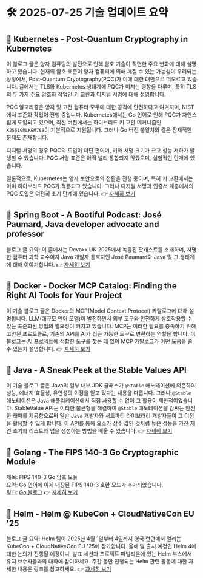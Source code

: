 # 🛠️ 2025-07-25 기술 업데이트 요약

## 🔹 Kubernetes - Post-Quantum Cryptography in Kubernetes
이 블로그 글은 양자 컴퓨팅의 발전으로 인해 암호 기술이 직면한 주요 변화에 대해 설명하고 있습니다. 현재의 암호 표준이 양자 컴퓨터에 의해 깨질 수 있는 가능성이 우려되는 상황에서, Post-Quantum Cryptography(PQC)가 이에 대한 대안으로 떠오르고 있습니다. 글에서는 TLS와 Kubernetes 생태계에 PQC가 미치는 영향을 다루며, 특히 TLS의 두 가지 주요 암호화 작업인 키 교환과 디지털 서명에 대해 설명합니다.

PQC 알고리즘은 양자 및 고전 컴퓨터 모두에 대한 공격에 안전하다고 여겨지며, NIST에서 표준화 작업이 진행 중입니다. Kubernetes에서는 Go 언어로 인해 PQC가 자연스럽게 도입되고 있으며, 최신 버전에서는 하이브리드 키 교환 메커니즘인 `X25519MLKEM768`이 기본적으로 지원됩니다. 그러나 Go 버전 불일치와 같은 잠재적인 문제도 존재합니다.

디지털 서명의 경우 PQC의 도입이 더딘 편이며, 키와 서명 크기가 크고 성능 저하가 발생할 수 있습니다. PQC 서명 표준은 아직 널리 통합되지 않았으며, 실험적인 단계에 있습니다.

결론적으로, Kubernetes는 양자 보안으로의 전환을 진행 중이며, 특히 키 교환에서는 이미 하이브리드 PQC가 적용되고 있습니다. 그러나 디지털 서명과 인증서 계층에서의 PQC 도입은 여전히 초기 단계에 있습니다.
👉 [자세히 보기](https://kubernetes.io/blog/2025/07/18/pqc-in-k8s/)

## 🔹 Spring Boot - A Bootiful Podcast: José Paumard, Java developer advocate and professor
블로그 글 요약: 이 글에서는 Devoxx UK 2025에서 녹음된 팟캐스트를 소개하며, 저명한 컴퓨터 과학 교수이자 Java 개발자 옹호자인 José Paumard와 Java 및 그 생태계에 대해 이야기합니다.
👉 [자세히 보기](https://spring.io/blog/2025/07/24/a-bootiful-podcast-jose-paumard)

## 🔹 Docker - Docker MCP Catalog: Finding the Right AI Tools for Your Project
이 기술 블로그 글은 Docker의 MCP(Model Context Protocol) 카탈로그에 대해 설명합니다. LLM(대규모 언어 모델)이 발전하면서 외부 도구와 안전하게 상호작용할 수 있는 표준화된 방법의 필요성이 커지고 있습니다. MCP는 이러한 필요를 충족하기 위해 고안된 프로토콜로, 기존의 API를 AI가 접근 가능한 도구로 변환하는 역할을 합니다. 이 블로그는 AI 프로젝트에 적합한 도구를 찾는 데 있어 MCP 카탈로그가 어떤 도움을 줄 수 있는지 설명합니다.
👉 [자세히 보기](https://www.docker.com/blog/finding-the-right-ai-developer-tools-mcp-catalog/)

## 🔹 Java - A Sneak Peek at the Stable Values API
이 기술 블로그 글은 Java의 일부 내부 JDK 클래스가 `@Stable` 애노테이션에 의존하여 성능, 에너지 효율성, 유연성의 이점을 얻고 있다는 내용을 다룹니다. 그러나 `@Stable` 애노테이션은 Java 애플리케이션에서 직접 사용할 수 없어 그 활용이 제한적이었습니다. StableValue API는 이러한 불균형을 해결하여 `@Stable` 애노테이션을 감싸는 안전한 래퍼를 제공함으로써 일반 Java 개발자와 서드파티 라이브러리 개발자들이 그 이점을 활용할 수 있게 합니다. 이 API를 통해 요소가 상수 값인 것처럼 높은 성능을 가진 지연 초기화 리스트와 맵을 생성하는 방법을 배울 수 있습니다.
👉 [자세히 보기](https://inside.java/2025/07/22/javaone-stablevalues/)

## 🔹 Golang - The FIPS 140-3 Go Cryptographic Module
제목: FIPS 140-3 Go 암호 모듈  
요약: Go 언어에 이제 내장된 FIPS 140-3 호환 모드가 추가되었습니다.  
링크: [Go 블로그](https://go.dev/blog/fips140)
👉 [자세히 보기](https://go.dev/blog/fips140)

## 🔹 Helm - Helm @ KubeCon + CloudNativeCon EU '25
블로그 글 요약: Helm 팀이 2025년 4월 1일부터 4일까지 영국 런던에서 열리는 KubeCon + CloudNativeCon EU '25에 참가합니다. 올해 말 출시 예정인 Helm 4에 대한 논의가 진행될 예정이니, 발표 세션과 프로젝트 파빌리온에 있는 Helm 부스에서 유지 보수자들과의 대화에 참여하세요. 주간 동안 진행되는 Helm 관련 활동에 대한 자세한 내용은 링크를 참고하세요.
👉 [자세히 보기](https://helm.sh/blog/helm-at-kubecon-eu-25/)

